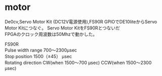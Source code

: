 # motor
De0cv,Servo Motor Kit (DC12V電源使用),FS90R
GPIOでDE10liteからServo Motor Kitにつなぐ。
Servo Motor KitをFS90Rとつないだ        <br>
FPGAのクロック周波数は50Mhzで動かした。
<br>

FS90R<br>
 Pulse width range 700～2300µsec<br>
  Stop position 1500（±45） µsec<br>
   Rotating direction CW(when 1500～700 µsec) CCW(when 1500～2300 µsec)<br>
